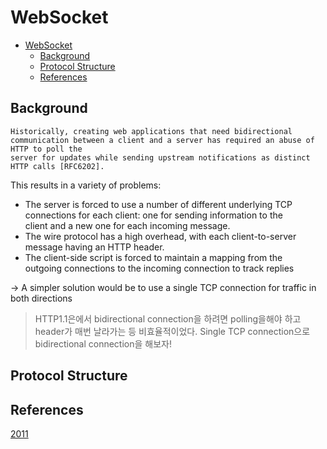 # WebSocket

- [WebSocket](#websocket)
  - [Background](#background)
  - [Protocol Structure](#protocol-structure)
  - [References](#references)

## Background

```text
Historically, creating web applications that need bidirectional
communication between a client and a server has required an abuse of HTTP to poll the
server for updates while sending upstream notifications as distinct
HTTP calls [RFC6202].
```

This results in a variety of problems:

- The server is forced to use a number of different underlying TCP\
  connections for each client: one for sending information to the\
  client and a new one for each incoming message.
- The wire protocol has a high overhead, with each client-to-server\
  message having an HTTP header.
- The client-side script is forced to maintain a mapping from the\
  outgoing connections to the incoming connection to track replies

-> A simpler solution would be to use a single TCP connection for traffic in both directions

> HTTP1.1은에서 bidirectional connection을 하려면 polling을해야 하고 header가 매번 날라가는 등 비효율적이었다.
> Single TCP connection으로 bidirectional connection을 해보자!

## Protocol Structure

## References

[2011](https://tools.ietf.org/html/rfc6455)
